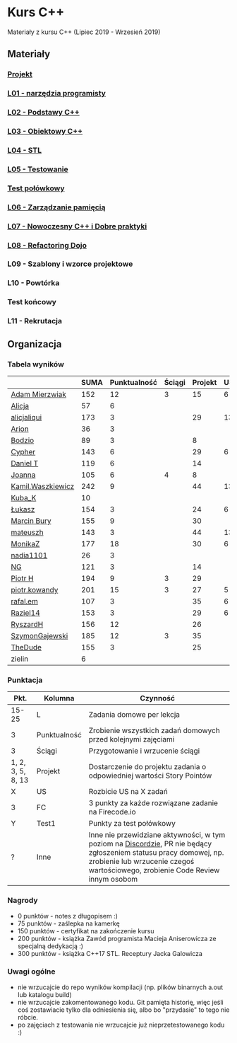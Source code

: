 # Kurs C++

Materiały z kursu C++ (Lipiec 2019 - Wrzesień 2019)

## Materiały

### [Projekt](project)
### [L01 - narzędzia programisty](L01-programmers-tools)
### [L02 - Podstawy C++](L02-C++-introduction)
### [L03 - Obiektowy C++](L03-object-oriented-cpp)
### [L04 - STL](L04-stl)
### [L05 - Testowanie](L05-testing)
### [Test połówkowy](https://forms.gle/5sGr9kWpAccmptpY9)
### [L06 - Zarządzanie pamięcią](L06-memory-management)
### [L07 - Nowoczesny C++ i Dobre praktyki](L07-modern-cpp)
### [L08 - Refactoring Dojo](L08-refactoring-dojo)
### L09 - Szablony i wzorce projektowe
### L10 - Powtórka
### Test końcowy
### L11 - Rekrutacja

## Organizacja

### Tabela wyników

|                                                     | SUMA | Punktualność | Ściągi | Projekt | US | FC | Test1 | Inne | L1 | L2 | L3 | L4 | L5 | L6 | L7 | L8 | L9 |
|-----------------------------------------------------|------|--------------|--------|---------|----|----|-------|------|----|----|----|----|----|----|----|----|----|
| [Adam Mierzwiak](https://github.com/adamvm)         |  152 |           12 |      3 |      15 |  6 | 15 |    17 |   13 | 15 | 15 | 15 |  6 | 20 |    |    |    |    |
| [Alicja](https://github.com/AlicjaBonder)           |   57 |            6 |        |         |    |    |       |      | 15 | 15 | 15 |    |  6 |    |    |    |    |
| [alicjaliqui](https://github.com/alicjaliQui)       |  173 |            3 |        |      29 | 13 | 27 |    29 |    2 | 15 | 15 |    | 22 | 18 |    |    |    |    |
| [Arion](https://github.com/Ariionex)                |   36 |            3 |        |         |    |    |       |    5 |  7 |    | 15 |    |  6 |    |    |    |    |
| [Bodzio](https://github.com/Dolaroza)               |   89 |            3 |        |       8 |    |    |    11 |    6 |  6 |    | 15 | 22 | 18 |    |    |    |    |
| [Cypher](https://github.com/ChopSeeGuy)             |  143 |            6 |        |      29 |  6 | 21 |    15 |    9 | 15 |  8 | 15 | 13 |  6 |    |    |    |    |
| [Daniel T](https://github.com/LinQ007)              |  119 |            6 |        |      14 |    | 15 |    20 |      | 15 | 15 | 12 |  5 | 17 |    |    |    |    |
| [Joanna](https://github.com/teojdb)                 |  105 |            6 |      4 |       8 |    |    |       |    3 | 15 | 15 | 14 | 22 | 18 |    |    |    |    |
| [Kamil.Waszkiewicz](https://github.com/darkassazi)  |  242 |            9 |        |      44 | 13 | 51 |    16 |    8 | 15 | 15 | 15 | 15 | 21 | 20 |    |    |    |
| [Kuba_K](https://github.com/kubakusz)               |   10 |              |        |         |    |    |       |    1 |  3 |    |    |    |  6 |    |    |    |    |
| [Łukasz](https://github.com/lucaswalicki)           |  154 |            3 |        |      24 |  6 | 39 |    18 |   11 | 13 |  4 |  8 | 11 | 17 |    |    |    |    |
| [Marcin Bury](https://github.com/MarcinBury92)      |  155 |            9 |        |      30 |    |    |    25 |    1 | 15 | 15 | 14 | 26 | 20 |    |    |    |    |
| [mateuszh](https://github.com/czarny247)            |  143 |            3 |        |      44 | 13 |    |    20 |   11 |  6 | 12 | 15 | 13 |  6 |    |    |    |    |
| [MonikaZ](https://github.com/MonikaZelechowska)     |  177 |           18 |        |      30 |  6 |    |    21 |    1 | 15 | 15 | 15 | 18 | 20 | 18 |    |    |    |
| [nadia1101](https://github.com/JustynaSlazak)       |   26 |            3 |        |         |    |    |       |    2 | 15 |    |    |    |  6 |    |    |    |    |
| [NG](https://github.com/NG90)                       |  121 |            3 |        |      14 |    |    |    22 |      | 15 | 15 | 14 | 18 | 20 |    |    |    |    |
| [Piotr H](https://github.com/PiotrHCpp)             |  194 |            9 |      3 |      29 |    | 18 |    24 |    6 | 15 | 15 | 14 | 26 | 21 | 11 |    |    |    |
| [piotr.kowandy](https://github.com/PiotrKowandy)    |  201 |           15 |      3 |      27 |  5 | 30 |    22 |    5 | 15 | 15 | 15 | 18 | 20 | 11 |    |    |    |
| [rafal.em](https://github.com/elRaphaelo)           |  107 |            3 |        |      35 |  6 |    |    16 |    5 |  7 |  2 | 14 | 13 |  6 |    |    |    |    |
| [Raziel14](https://github.com/Arakis14)             |  153 |            3 |        |      29 |  6 | 33 |    15 |      | 15 | 15 | 14 |  6 | 17 |    |    |    |    |
| [RyszardH](https://github.com/RyszardHalapacz)      |  156 |           12 |        |      26 |    | 15 |    24 |    2 |  9 | 15 | 15 | 18 | 20 |    |    |    |    |
| [SzymonGajewski](https://github.com/SzymonGajewski) |  185 |           12 |      3 |      35 |    | 15 |    21 |    6 | 15 | 15 | 14 | 18 | 20 | 11 |    |    |    |
| [TheDude](https://github.com/TheDude-cpu)           |  155 |            3 |        |      25 |    | 30 |    14 |    1 | 15 | 13 |  8 | 11 | 20 | 15 |    |    |    |
| zielin                                              |    6 |              |        |         |    |    |       |      |    |    |    |    |  6 |    |    |    |    |

### Punktacja

| Pkt.              | Kolumna           | Czynność |
|-------------------|-------------------|----------|
| 15-25             | L                 | Zadania domowe per lekcja |
| 3                 | Punktualność      | Zrobienie wszystkich zadań domowych przed kolejnymi zajęciami |
| 3                 | Ściągi            | Przygotowanie i wrzucenie ściągi |
| 1, 2, 3, 5, 8, 13 | Projekt           | Dostarczenie do projektu zadania o odpowiedniej wartości Story Pointów |
| X                 | US                | Rozbicie US na X zadań |
| 3                 | FC                | 3 punkty za każde rozwiązane zadanie na Firecode.io
| Y                 | Test1             | Punkty za test połówkowy |
| ?                 | Inne              | Inne nie przewidziane aktywności, w tym poziom na [Discordzie](https://mee6.xyz/leaderboard/491367269302009857), PR nie będący zgłoszeniem statusu pracy domowej, np. zrobienie lub wrzucenie czegoś wartościowego, zrobienie Code Review innym osobom |

### Nagrody

- 0 punktów - notes z długopisem :)
- 75 punktów - zaślepka na kamerkę
- 150 punktów - certyfikat na zakończenie kursu
- 200 punktów - książka Zawód programista Macieja Aniserowicza ze specjalną dedykacją :)
- 300 punktów - książka C++17 STL. Receptury Jacka Galowicza

### Uwagi ogólne

- nie wrzucajcie do repo wyników kompilacji (np. plików binarnych a.out lub katalogu build)
- nie wrzucajcie zakomentowanego kodu. Git pamięta historię, więc jeśli coś zostawiacie tylko dla odniesienia się, albo bo "przydasie" to tego nie róbcie.
- po zajęciach z testowania nie wrzucajcie już nieprzetestowanego kodu :)
